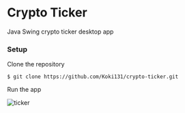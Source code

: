 # Crypto Ticker
Java Swing crypto ticker desktop app

### Setup

Clone the repository

```
$ git clone https://github.com/Koki131/crypto-ticker.git
```

Run the app 

![ticker](https://user-images.githubusercontent.com/123007477/235744064-6ce24728-bb0f-42a1-8b52-cd7cd51b1f7b.png)

